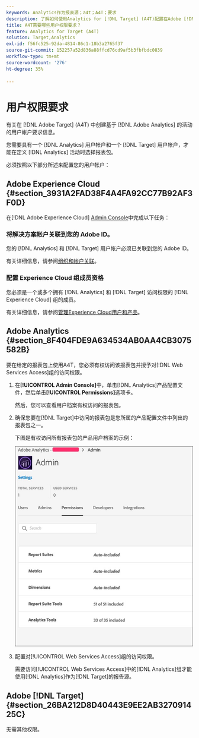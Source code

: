 ```yaml
---
keywords: Analytics作为报表源；a4t；A4T；要求
description: 了解如何使用Analytics for [!DNL Target] (A4T)配置在Adobe [!DNL Target] 中创建基于Adobe Analytics的活动所需的用户帐户要求。
title: A4T需要哪些用户权限要求？
feature: Analytics for Target (A4T)
solution: Target,Analytics
exl-id: f56fc525-92da-4814-86c1-18b3a2765f37
source-git-commit: 152257a52d836a88ffcd76cd9af5b3fbfbdc0839
workflow-type: tm+mt
source-wordcount: '276'
ht-degree: 35%

---
```


# 用户权限要求

有关在 [!DNL Adobe Target] (A4T) 中创建基于 [!DNL Adobe Analytics] 的活动的用户帐户要求信息。

您需要具有一个 [!DNL Analytics] 用户帐户和一个 [!DNL Target] 用户帐户，才能在定义 [!DNL Analytics] 活动时选择报表包。

必须按照以下部分所述来配置您的用户帐户：

## Adobe Experience Cloud {#section_3931A2FAD38F4A4FA92CC77B92AF3F0D}

在[!DNL Adobe Experience Cloud] [Admin Console](https://adminconsole.adobe.com)中完成以下任务：

### 将解决方案帐户关联到您的 Adobe ID。

您的 [!DNL Analytics] 和 [!DNL Target] 用户帐户必须已关联到您的 Adobe ID。

有关详细信息，请参阅[组织和帐户关联](https://experienceleague.adobe.com/docs/core-services/interface/administration/organizations.html?lang=en)。

### 配置 Experience Cloud 组成员资格

您必须是一个或多个拥有 [!DNL Analytics] 和 [!DNL Target] 访问权限的 [!DNL Experience Cloud] 组的成员。

有关详细信息，请参阅[管理Experience Cloud用户和产品](https://experienceleague.adobe.com/docs/core-services/interface/manage-users-and-products/admin-getting-started.html)。

## Adobe Analytics {#section_8F404FDE9A634534AB0AA4CB3075582B}

要在给定的报表包上使用A4T，您必须有权访问该报表包并授予对[!DNL Web Services Access]组的访问权限。

1. 在&#x200B;**[!UICONTROL Admin Console]**&#x200B;中，单击[!DNL Analytics]产品配置文件，然后单击&#x200B;**[!UICONTROL Permissions]**&#x200B;选项卡。

   然后，您可以查看用户档案有权访问的报表包。

1. 确保您要在[!DNL Target]中访问的报表包是您所属的产品配置文件中列出的报表包之一。

   下图是有权访问所有报表包的产品用户档案的示例：

   ![Admin Console权限选项卡](/help/main/c-integrating-target-with-mac/a4t/assets/permissions-tab.png)

1. 配置对[!UICONTROL Web Services Access]组的访问权限。

   需要访问[!UICONTROL Web Services Access]中的[!DNL Analytics]组才能使用[!DNL Analytics]作为[!DNL Target]的报告源。


## Adobe [!DNL Target] {#section_26BA212D8D40443E9EE2AB327091425C}

无需其他权限。
